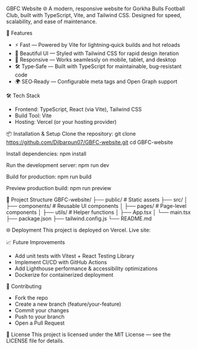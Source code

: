 GBFC Website 🌐
A modern, responsive website for Gorkha Bulls Football Club, built with TypeScript, Vite, and Tailwind CSS.
Designed for speed, scalability, and ease of maintenance.


🚀 Features
- ⚡ Fast — Powered by Vite for lightning‑quick builds and hot reloads
- 🎨 Beautiful UI — Styled with Tailwind CSS for rapid design iteration
- 📱 Responsive — Works seamlessly on mobile, tablet, and desktop
- 🛠 Type‑Safe — Built with TypeScript for maintainable, bug‑resistant code
- 🌍 SEO‑Ready — Configurable meta tags and Open Graph support

🛠 Tech Stack
- Frontend: TypeScript, React (via Vite), Tailwind CSS
- Build Tool: Vite
- Hosting: Vercel (or your hosting provider)

📦 Installation & Setup
Clone the repository:
git clone https://github.com/Dilbarpun07/GBFC-website.git
cd GBFC-website


Install dependencies:
npm install


Run the development server:
npm run dev


Build for production:
npm run build


Preview production build:
npm run preview



📂 Project Structure
GBFC-website/
├── public/             # Static assets
├── src/
│   ├── components/     # Reusable UI components
│   ├── pages/          # Page-level components
│   ├── utils/          # Helper functions
│   ├── App.tsx
│   └── main.tsx
├── package.json
├── tailwind.config.js
└── README.md



🌐 Deployment
This project is deployed on Vercel.
Live site: 

📈 Future Improvements
- Add unit tests with Vitest + React Testing Library
- Implement CI/CD with GitHub Actions
- Add Lighthouse performance & accessibility optimizations
- Dockerize for containerized deployment

🤝 Contributing
- Fork the repo
- Create a new branch (feature/your-feature)
- Commit your changes
- Push to your branch
- Open a Pull Request

📜 License
This project is licensed under the MIT License — see the LICENSE file for details.

